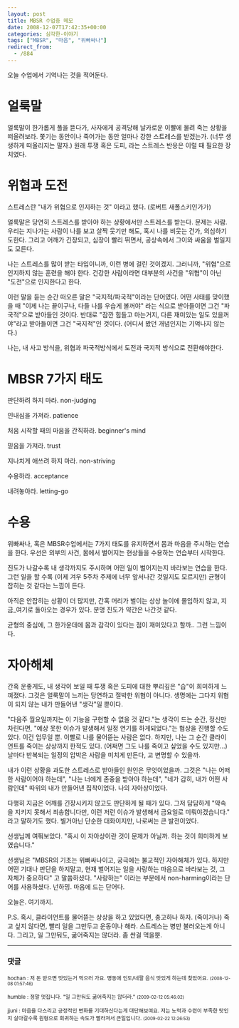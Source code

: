 ```yaml
---
layout: post
title: MBSR 수업중 메모
date: 2008-12-07T17:42:35+00:00
categories: 심각한-이야기
tags: ["MBSR", "마음", "위빠싸나"]
redirect_from:
  - /884
---
```


오늘 수업에서 기억나는 것을 적어둔다.

<h1>얼룩말</h1>

얼룩말이 한가롭게 풀을 뜯다가, 사자에게 공격당해 날카로운 이빨에 물려 죽는 상황을 떠올려보라. 쫓기는 동안이나 죽어가는 동안 얼마나 강한 스트레스를 받겠는가. (너무 생생하게 떠올리지는 말자.) 원래 투쟁 혹은 도피, 라는 스트레스 반응은 이럴 때 필요한 장치였다.

<h1>위협과 도전</h1>

스트레스란 "내가 위협으로 인지하는 것" 이라고 했다. (로버트 새폴스키인가가)

얼룩말은 당연히 스트레스를 받아야 하는 상황에서만 스트레스를 받는다. 문제는 사람. 우리는 지나가는 사람이 나를 보고 살짝 웃기만 해도, 혹시 나를 비웃는 건가, 의심하기도한다. 그리고 어깨가 긴장되고, 심장이 빨리 뛰면서, 공상속에서 그이와 싸움을 벌일지도 모른다.

나는 스트레스를 많이 받는 타입이니까, 이런 병에 걸린 것이겠지. 그러니까, "위협"으로 인지하지 않는 훈련을 해야 한다. 건강한 사람이라면 대부분의 사건을 "위협"이 아닌 "도전"으로 인지한다고 한다.

이런 말을 듣는 순간 떠오른 말은 "국지적/파국적"이라는 단어였다. 어떤 사태를 맞이했을 때 "이제 나는 끝이구나, 다들 나를 우습게 볼꺼야" 라는 식으로 받아들이면 그건 "파국적"으로 받아들인 것이다. 반대로 "잠깐 힘들고 마는거지, 다른 재미있는 일도 있을꺼야"라고 받아들이면 그건 "국지적"인 것이다. (어디서 봤던 개념인지는 기억나지 않는다.)

나는, 내 사고 방식을, 위협과 파국적방식에서 도전과 국지적 방식으로 전환해야한다.

<h1>MBSR 7가지 태도</h1>

판단하려 하지 마라. non-judging

인내심을 가져라. patience

처음 시작할 때의 마음을 간직하라. beginner's mind

믿음을 가져라. trust

지나치게 애쓰려 하지 마라. non-striving

수용하라. acceptance

내려놓아라. letting-go

<h1>수용</h1>

위빠싸나, 혹은 MBSR수업에서는 7가지 태도를 유지하면서 몸과 마음을 주시하는 연습을 한다. 우선은 외부의 사건, 몸에서 벌어지는 현상들을 수용하는 연습부터 시작한다.

진도가 나갈수록 내 생각까지도 주시하며 어떤 일이 벌어지는지 바라보는 연습을 한다. 그런 일을 할 수록 (이제 겨우 5주차 주제에 너무 앞서나간 것일지도 모르지만) 균형이 잡히는 것 같다는 느낌이 든다.

아직은 안잡히는 상황이 더 많지만, 간혹 머리가 벌이는 상상 놀이에 몰입하지 않고, 지금_여기로 돌아오는 경우가 있다. 분명 진도가 약간은 나간것 같다.

균형의 중심에, 그 한가운데에 몸과 감각이 있다는 점이 재미있다고 할까.. 그런 느낌이다.

<h1>자아해체</h1>

간혹 운좋게도, 내 생각이 보일 때 투쟁 혹은 도피에 대한 뿌리깊은 "습"이 희미하게 느껴졌다. 그것은 얼룩말이 느끼는 당연하고 절박한 위협이 아니다. 생명에는 그다지 위협이 되지 않는 내가 만들어낸 "생각"일 뿐이다.

"다음주 월요일까지는 이 기능을 구현할 수 없을 것 같다."는 생각이 드는 순간, 정신만 차린다면, "예상 못한 이슈가 발생해서 일정 연기를 하게되었다."는 협상을 진행할 수도 있다. 이건 업무일 뿐. 이빨로 나를 물어뜯는 사람은 없다. 하지만, 나는 그 순간 클라이언트를 죽이는 상상까지 한적도 있다. (어쩌면 그도 나를 죽이고 싶었을 수도 있지만...) 날마다 반복되는 일정의 압박은 사람을 미치게 만든다, 고 변명할 수 있을까.

내가 이런 상황을 과도한 스트레스로 받아들인 원인은 무엇이었을까. 그것은 "나는 어떠한 사람이어야 하는데", "나는 너에게 존중을 받아야 하는데", "네가 감히, 내가 어떤 사람인데" 따위의 내가 만들어낸 집착이었다. 나의 자아상이었다.

다행히 지금은 어깨를 긴장시키지 않고도 판단하게 될 때가 있다. 그저 담담하게 "약속을 지키지 못해서 죄송합니다만, 이런 저런 이슈가 발생해서 금요일로 미뤄야겠습니다." 라고 말하기도 했다. 별거아닌 단순한 대화이지만, 나로써는 큰 발전이었다.

선생님께 여쭤보았다. "혹시 이 자아상이란 것이 문제가 아닐까. 하는 것이 희미하게 보였습니다."

선생님은 "MBSR의 기초는 위빠싸나이고, 궁극에는 불교적인 자아해체가 있다. 하지만 어떤 기대나 판단을 하지말고, 현재 벌어지는 일을 사랑하는 마음으로 바라보는 것, 그 자체가 중요하다" 고 말씀하셨다. "사랑하는" 이라는 부분에서 non-harming이라는 단어를 사용하셨다. 넌하밍. 마음에 드는 단어다.

오늘은. 여기까지.

P.S. 혹시, 클라이언트를 물어뜯는 상상을 하고 있었다면, 충고하나 하자. (죽이거나) 죽고 싶지 않다면, 빨리 일을 그만두고 운동이나 해라. 스트레스는 병만 불러오는게 아니다. 그리고, 일 그만둬도, 굶어죽지는 않더라. 좀 싼걸 먹을뿐.

* * *

### 댓글



<!--- cmt:1179 --->
<!--- mail: --->
<!--- parent:0 --->

<small class=comment>hochan : 저 돈 받으면 맛있는거 먹으러 가요. 명동에 인도/네팔 음식 맛있게 하는데 찾았어요. <small>(2008-12-08 01:57:46)</small></small>


<!--- cmt:1180 --->
<!--- mail: --->
<!--- parent:0 --->

<small class=comment>humble : 정말 멋집니다. "일 그만둬도 굶어죽지는 않더라." <small>(2009-02-12 05:46:02)</small></small>


<!--- cmt:1181 --->
<!--- mail: --->
<!--- parent:0 --->

<small class=comment>jjuni : 마음을 다스리고 긍정적인 변화를 기대하신다는게 대단해보여요.  저는 노력과 수련이 부족한 탓인지 살아갈수록 원형으로 회귀하는 속도가 빨라져서 큰일입니다. <small>(2009-02-22 12:26:53)</small></small>

